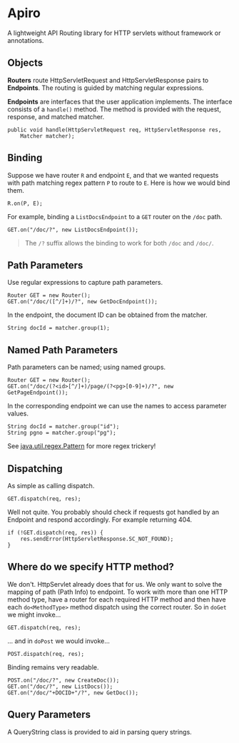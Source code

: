 # Apiro

A lightweight API Routing library for HTTP servlets without framework or
annotations.

## Objects

__Routers__ route HttpServletRequest and HttpServletResponse pairs to
__Endpoints__. The routing is guided by matching regular expressions.

__Endpoints__ are interfaces that the user application implements. The
interface consists of a `handle()` method. The method is provided with the
request, response, and matched matcher.

    public void handle(HttpServletRequest req, HttpServletResponse res,
        Matcher matcher);

## Binding

Suppose we have router `R` and endpoint `E`, and that we wanted requests with
path matching regex pattern `P` to route to `E`. Here is how we would bind them.

    R.on(P, E);

For example, binding a `ListDocsEndpoint` to a `GET` router on the `/doc` path.

    GET.on("/doc/?", new ListDocsEndpoint());

> The `/?` suffix allows the binding to work for both `/doc` and `/doc/`.

## Path Parameters

Use regular expressions to capture path parameters.

    Router GET = new Router();
    GET.on("/doc/([^/]+)/?", new GetDocEndpoint());

In the endpoint, the document ID can be obtained from the matcher.

    String docId = matcher.group(1);

## Named Path Parameters

Path parameters can be named; using named groups.

    Router GET = new Router();
    GET.on("/doc/(?<id>[^/]+)/page/(?<pg>[0-9]+)/?", new GetPageEndpoint());

In the corresponding endpoint we can use the names to access parameter values.

    String docId = matcher.group("id");
    String pgno = matcher.group("pg");

See [java.util.regex.Pattern](http://docs.oracle.com/javase/7/docs/api/java/util/regex/Pattern.html) for more regex trickery!

## Dispatching

As simple as calling dispatch.

    GET.dispatch(req, res);

Well not quite. You probably should check if requests got handled by an
Endpoint and respond accordingly. For example returning 404.

    if (!GET.dispatch(req, res)) {
        res.sendError(HttpServletResponse.SC_NOT_FOUND);
    }

## Where do we specify HTTP method?

We don't. HttpServlet already does that for us. We only want to solve the
mapping of path (Path Info) to endpoint. To work with more than one HTTP method
type, have a router for each required HTTP method and then have each
`do<MethodType>` method dispatch using the correct router. So in `doGet` we
might invoke...

    GET.dispatch(req, res);

... and in `doPost` we would invoke...

    POST.dispatch(req, res);

Binding remains very readable.

    POST.on("/doc/?", new CreateDoc());
    GET.on("/doc/?", new ListDocs());
    GET.on("/doc/"+DOCID+"/?", new GetDoc());

## Query Parameters

A QueryString class is provided to aid in parsing query strings.
